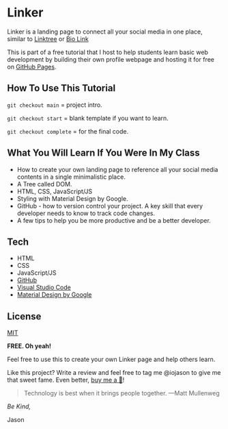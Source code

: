 # Linker
Linker is a landing page to connect all your social media in one place, similar to [Linktree] or [Bio Link]

This is part of a free tutorial that I host to help students learn basic web development by building their own profile webpage and hosting it for free on [GitHub Pages].


## How To Use This Tutorial
`git checkout main` = project intro.

`git checkout start` = blank template if you want to learn. 

`git checkout complete` = for the final code.

## What You Will Learn If You Were In My Class
- How to create your own landing page to reference all your social media contents in a single minimalistic place.
- A Tree called DOM.
- HTML, CSS, JavaScript/JS
- Styling with Material Design by Google.
- GitHub - how to version control your project. A key skill that every developer needs to know to track code changes.
- A few tips to help you be more productive and be a better developer. 

## Tech
- HTML 
- CSS
- JavaScript/JS
- [GitHub]
- [Visual Studio Code] 
- [Material Design by Google]


## License

[MIT]

**FREE. Oh yeah!**

Feel free to use this to create your own Linker page and help others learn. 

Like this project? Write a review and feel free to tag me @iojason to give me that sweet fame. Even better, [buy me a 🍕](https://www.buymeacoffee.com/iojason)!

> Technology is best when it brings people together.
> —Matt Mullenweg


*Be Kind,*

Jason



[LinkTree]: <https://linktr.ee/>
[Bio Link]: <https://bio.link/>
[Material Design by Google]: <https://m2.material.io/>
[Visual Studio Code]: <https://code.visualstudio.com/>
[VS Code]: <https://code.visualstudio.com/>
[GitHub]: <https://github.com/>
[GitHub Pages]: <https://pages.github.com/>
[new repository in GitHub]: <https://github.com/new/>
[@_iojason]: <https://twitter.com/_iojason>
[MIT]: <https://github.com/iojason/linker/blob/main/LICENSE>
